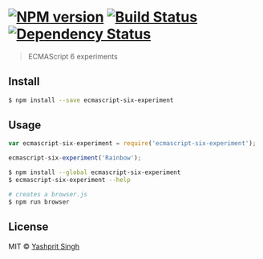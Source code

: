 #  [![NPM version][npm-image]][npm-url] [![Build Status][travis-image]][travis-url] [![Dependency Status][daviddm-url]][daviddm-image]

> ECMAScript 6 experiments


## Install

```sh
$ npm install --save ecmascript-six-experiment
```


## Usage

```js
var ecmascript-six-experiment = require('ecmascript-six-experiment');

ecmascript-six-experiment('Rainbow');
```

```sh
$ npm install --global ecmascript-six-experiment
$ ecmascript-six-experiment --help
```

```sh
# creates a browser.js
$ npm run browser
```


## License

MIT © [Yashprit Singh](www.twitter.com/yashprit)


[npm-url]: https://npmjs.org/package/ecmascript-six-experiment
[npm-image]: https://badge.fury.io/js/ecmascript-six-experiment.svg
[travis-url]: https://travis-ci.org/yashprit/ecmascript-six-experiment
[travis-image]: https://travis-ci.org/yashprit/ecmascript-six-experiment.svg?branch=master
[daviddm-url]: https://david-dm.org/yashprit/ecmascript-six-experiment.svg?theme=shields.io
[daviddm-image]: https://david-dm.org/yashprit/ecmascript-six-experiment
